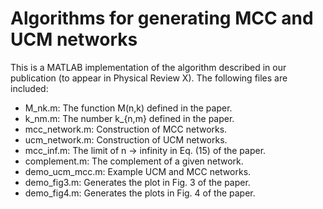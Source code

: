# Algorithms for generating MCC and UCM networks

This is a MATLAB implementation of the algorithm described in our publication (to appear in Physical Review X). The following files are included:

- M_nk.m: The function M(n,k) defined in the paper.
- k_nm.m: The number k_{n,m} defined in the paper.
- mcc_network.m: Construction of MCC networks.
- ucm_network.m: Construction of UCM networks.
- mcc_inf.m: The limit of n -> infinity in Eq. (15) of the paper.
- complement.m: The complement of a given network.
- demo_ucm_mcc.m: Example UCM and MCC networks.
- demo_fig3.m: Generates the plot in Fig. 3 of the paper.
- demo_fig4.m: Generates the plots in Fig. 4 of the paper.
